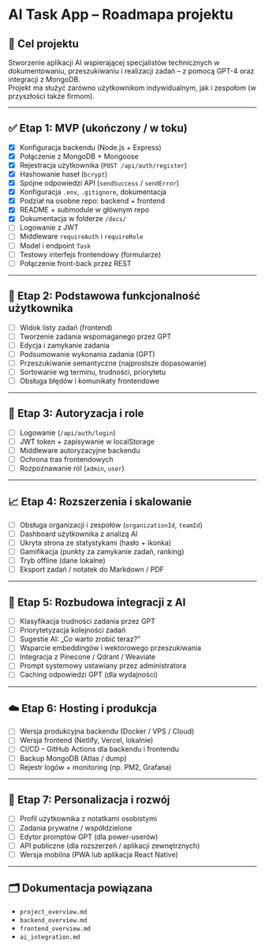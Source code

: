 # AI Task App – Roadmapa projektu

## 🎯 Cel projektu

Stworzenie aplikacji AI wspierającej specjalistów technicznych w dokumentowaniu, przeszukiwaniu i realizacji zadań – z pomocą GPT-4 oraz integracji z MongoDB.  
Projekt ma służyć zarówno użytkownikom indywidualnym, jak i zespołom (w przyszłości także firmom).

---

## ✅ Etap 1: MVP (ukończony / w toku)

- [x] Konfiguracja backendu (Node.js + Express)
- [x] Połączenie z MongoDB + Mongoose
- [x] Rejestracja użytkownika (`POST /api/auth/register`)
- [x] Hashowanie haseł (`bcrypt`)
- [x] Spójne odpowiedzi API (`sendSuccess` / `sendError`)
- [x] Konfiguracja `.env`, `.gitignore`, dokumentacja
- [x] Podział na osobne repo: backend + frontend
- [x] README + submodule w głównym repo
- [x] Dokumentacja w folderze `/docs/`
- [ ] Logowanie z JWT
- [ ] Middleware `requireAuth` i `requireRole`
- [ ] Model i endpoint `Task`
- [ ] Testowy interfejs frontendowy (formularze)
- [ ] Połączenie front-back przez REST

---

## 🧩 Etap 2: Podstawowa funkcjonalność użytkownika

- [ ] Widok listy zadań (frontend)
- [ ] Tworzenie zadania wspomaganego przez GPT
- [ ] Edycja i zamykanie zadania
- [ ] Podsumowanie wykonania zadania (GPT)
- [ ] Przeszukiwanie semantyczne (najprostsze dopasowanie)
- [ ] Sortowanie wg terminu, trudności, priorytetu
- [ ] Obsługa błędów i komunikaty frontendowe

---

## 🔐 Etap 3: Autoryzacja i role

- [ ] Logowanie (`/api/auth/login`)
- [ ] JWT token + zapisywanie w localStorage
- [ ] Middleware autoryzacyjne backendu
- [ ] Ochrona tras frontendowych
- [ ] Rozpoznawanie ról (`admin`, `user`)

---

## 📈 Etap 4: Rozszerzenia i skalowanie

- [ ] Obsługa organizacji i zespołów (`organizationId`, `teamId`)
- [ ] Dashboard użytkownika z analizą AI
- [ ] Ukryta strona ze statystykami (hasło + ikonka)
- [ ] Gamifikacja (punkty za zamykanie zadań, ranking)
- [ ] Tryb offline (dane lokalne)
- [ ] Eksport zadań / notatek do Markdown / PDF

---

## 🤖 Etap 5: Rozbudowa integracji z AI

- [ ] Klasyfikacja trudności zadania przez GPT
- [ ] Priorytetyzacja kolejności zadań
- [ ] Sugestie AI: „Co warto zrobić teraz?”
- [ ] Wsparcie embeddingów i wektorowego przeszukiwania
- [ ] Integracja z Pinecone / Qdrant / Weaviate
- [ ] Prompt systemowy ustawiany przez administratora
- [ ] Caching odpowiedzi GPT (dla wydajności)

---

## ☁️ Etap 6: Hosting i produkcja

- [ ] Wersja produkcyjna backendu (Docker / VPS / Cloud)
- [ ] Wersja frontend (Netlify, Vercel, lokalnie)
- [ ] CI/CD – GitHub Actions dla backendu i frontendu
- [ ] Backup MongoDB (Atlas / dump)
- [ ] Rejestr logów + monitoring (np. PM2, Grafana)

---

## 🧠 Etap 7: Personalizacja i rozwój

- [ ] Profil użytkownika z notatkami osobistymi
- [ ] Zadania prywatne / współdzielone
- [ ] Edytor promptów GPT (dla power-userów)
- [ ] API publiczne (dla rozszerzeń / aplikacji zewnętrznych)
- [ ] Wersja mobilna (PWA lub aplikacja React Native)

---

## 🗂️ Dokumentacja powiązana

- `project_overview.md`
- `backend_overview.md`
- `frontend_overview.md`
- `ai_integration.md`
